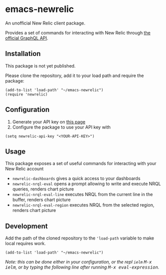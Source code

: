 # emacs-newrelic

An unofficial New Relic client package. 

Provides a set of commands for interacting with New Relic through [the official GraphQL API](https://api.newrelic.com/graphiql).

## Installation

This package is not yet published.

Please clone the repository, add it to your load path and require the package:

```elisp
(add-to-list 'load-path' "~/emacs-newrelic")
(require 'newrelic)
```

## Configuration

1. Generate your API key on [this page](https://one.newrelic.com/launcher/api-keys-ui.api-keys-launcher)
2. Configure the package to use your API key with

```elisp
(setq newrelic-api-key "<YOUR-API-KEY>")
```

## Usage

This package exposes a set of useful commands for interacting with your New Relic account

- `newrelic-dashboards` gives a quick access to your dashboards
- `newrelic-nrql-eval` opens a prompt allowing to write and execute NRQL queries, renders chart picture
- `newrelic-nrql-eval-line` executes NRQL from the current line in the buffer, renders chart picture
- `newrelic-nrql-eval-region` executes NRQL from the selected region, renders chart picture

## Development

Add the path of the cloned repository to the `'load-path` variable to make local requires work.


```elisp
(add-to-list 'load-path' "~/emacs-newrelic")
```

_Note: this can be done either in your configuration, or the repl `ielm` <kbd>M-x ielm</kbd>, or by typing the following line after running <kbd>M-x eval-expression</kbd>._
